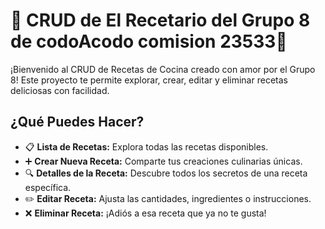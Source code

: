 # 🍳 CRUD de El Recetario del Grupo 8 de codoAcodo comision 23533🍲

¡Bienvenido al CRUD de Recetas de Cocina creado con amor por el Grupo 8! Este proyecto te permite explorar, crear, editar y eliminar recetas deliciosas con facilidad.

## ¿Qué Puedes Hacer?

- 📋 **Lista de Recetas:** Explora todas las recetas disponibles.
- ➕ **Crear Nueva Receta:** Comparte tus creaciones culinarias únicas.
- 🔍 **Detalles de la Receta:** Descubre todos los secretos de una receta específica.
- ✏️ **Editar Receta:** Ajusta las cantidades, ingredientes o instrucciones.
- ❌ **Eliminar Receta:** ¡Adiós a esa receta que ya no te gusta!
